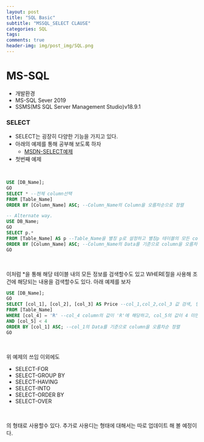 ```yaml
---  
layout: post  
title: "SQL Basic"  
subtitle: "MSSQL_SELECT CLAUSE"  
categories: SQL
tags: 
comments: true  
header-img: img/post_img/SQL.png
---  
```


# MS-SQL
- 개발환경
- MS-SQL Sever 2019
- SSMS(MS SQL Server Management Studio)v18.9.1
### SELECT
- SELECT는 굉장히 다양한 기능을 가지고 있다.
- 아래의 예제를 통해 공부해 보도록 하자
  - [MSDN-SELECT예제](https://docs.microsoft.com/ko-kr/sql/t-sql/queries/select-examples-transact-sql?view=sql-server-ver15)
- 첫번째 예제

<br/>

```SQL
USE [DB_Name];
GO
SELECT * --전체 column선택
FROM [Table_Name]
ORDER BY [Column_Name] ASC; --Column_Name의 Column을 오름차순으로 정렬

-- Alternate way.
USE DB_Name;
GO
SELECT p.*
FROM [Table_Name] AS p --Table_Name을 별칭 p로 설정하고 별칭p 테이블의 모든 column을 select
ORDER BY [Column_Name] ASC; --Column_Name의 Data를 기준으로 column을 오름차순 정렬
GO
```
<br/>

이처럼 *을 통해 해당 테이블 내의 모든 정보를 검색할수도 있고 WHERE절을 사용해 조건에 해당되는 내용을 검색할수도 있다.
아래 예제를 보자

```SQL
USE [DB_Name];
GO
SELECT [col_1], [col_2], [col_3] AS Price --col_1,col_2,col_3 값 검색, 단 col_3은 Price라는 별칭을 붙임.
FROM [Table_Name] 
WHERE [col_4] = 'R' --col_4 column의 값이 'R'에 해당하고, col_5의 값이 4 미만인 조건을 만족하는 
AND [col_5] < 4
ORDER BY [col_1] ASC; --col_1의 Data를 기준으로 column을 오름차순 정렬
GO
```

<br/>

위 예제의 쓰임 이외에도
- SELECT-FOR
- SELECT-GROUP BY
- SELECT-HAVING
- SELECT-INTO
- SELECT-ORDER BY
- SELECT-OVER

<br/>

의 형태로 사용할수 있다.
추가로 사용디는 형태에 대해서는 따로 업데이트 해 볼 예정이다.